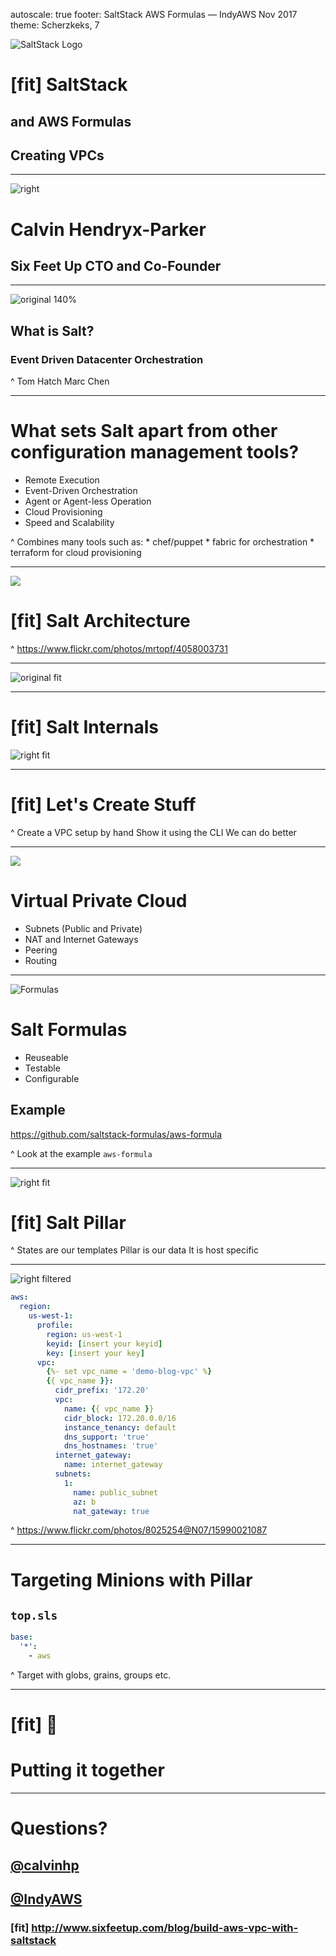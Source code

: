 autoscale: true
footer: SaltStack AWS Formulas — IndyAWS Nov 2017
theme: Scherzkeks, 7

![SaltStack Logo](SaltLogo.png)

# [fit] SaltStack

## and AWS Formulas

## Creating VPCs

---

![right](Cal.jpg)

# Calvin Hendryx-Parker

## Six Feet Up CTO and Co-Founder

---

![original 140%](Founders.jpeg)

## **What is Salt?**

### **Event Driven Datacenter Orchestration**

^ Tom Hatch
  Marc Chen

----

# What sets Salt apart from other configuration management tools?

* Remote Execution
* Event-Driven Orchestration
* Agent or Agent-less Operation
* Cloud Provisioning
* Speed and Scalability


^ Combines many tools such as:
     * chef/puppet
     * fabric for orchestration
     * terraform for cloud provisioning

---
![](https://c1.staticflickr.com/3/2556/4058003731_44acc41419_b.jpg)

# [fit] Salt Architecture

^ https://www.flickr.com/photos/mrtopf/4058003731

----

![original fit](SaltStackArch.png)

---

# [fit] Salt Internals

![right fit](SaltStackInternals.png)

---

# [fit] Let's Create Stuff

^ Create a VPC setup by hand
  Show it using the CLI
  We can do better

---

![](VPC.png)

# Virtual Private Cloud

* Subnets (Public and Private)
* NAT and Internet Gateways
* Peering
* Routing


---

![Formulas](Formulas.jpeg)

# Salt Formulas

* Reuseable
* Testable
* Configurable

## Example

<https://github.com/saltstack-formulas/aws-formula>

^ Look at the example `aws-formula`

---

![right fit](Pillars.jpeg)

# [fit] Salt Pillar

^ States are our templates
  Pillar is our data
  It is host specific

---

![right filtered](https://c2.staticflickr.com/8/7515/15990021087_84b8c7f373_b.jpg)

```yaml
aws:
  region:
    us-west-1:
      profile:
        region: us-west-1
        keyid: [insert your keyid]
        key: [insert your key]
      vpc:
        {%- set vpc_name = 'demo-blog-vpc' %}
        {{ vpc_name }}:
          cidr_prefix: '172.20'
          vpc:
            name: {{ vpc_name }}
            cidr_block: 172.20.0.0/16
            instance_tenancy: default
            dns_support: 'true'
            dns_hostnames: 'true'
          internet_gateway:
            name: internet_gateway
          subnets:
            1:
              name: public_subnet
              az: b
              nat_gateway: true
```

^ https://www.flickr.com/photos/8025254@N07/15990021087

---
# Targeting Minions with Pillar

## `top.sls`

```yaml
base:
  '*':
    - aws
```

^ Target with globs, grains, groups etc.

---

# [fit] :raised_hands:
# Putting it together


---

# Questions?

## [@calvinhp](https://twitter.com/calvinhp)
## [@IndyAWS](https://twitter.com/indyaws)

### [fit] <http://www.sixfeetup.com/blog/build-aws-vpc-with-saltstack>
